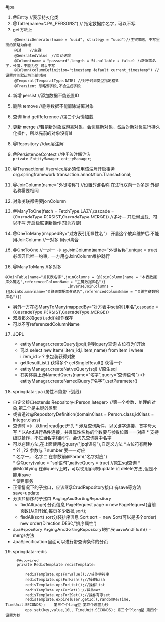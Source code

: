 #jpa
1. @Entity                   //表示持久化类
2. @Table(name="JPA_PERSONS")  // 指定数据库名字，可以不写
3. get方法上
  ``` 
	  @GenericGenerator(name = "uuid", strategy = "uuid")//主键策略，不写里面的策略为自增   
      @Id    //主键
	  @GeneratedValue  //自动递增
      @Column(name = "password",length = 50,nullable = false) //数据库名字，长度，不能为空 可以不写
	  @Column(columnDefinition="timestamp default current_timestamp") //设置时间默认为当前时间
      @Temporal(TemporalType.DATE) //对于时间类型指定格式
	  @Transient 忽略该字段,不会生成字段
  ```
4. 新增 persist //添加数据不能设置ID
5. 删除 remove  //删除数据不能删除游离对象
6. 查询 find getReference //第二个为懒加载
7. 更新 merge //若是新对象或游离对象，会创建新对象，然后对新对象进行持久化操作，所以先前的对象没有id 


8. @Repository //dao层注解
9. @PersistenceContext  //使用该注解注入  
  `private EntityManager entityManager;`

10. @Transactional //service层必须使用该注解开启事务   org.springframework.transaction.annotation.Transactional;

11. @JoinColumn(name="外键名称") //设置外键名称 在进行双向一对多是 外键名称需要相同
12. 对象关联都需要joinColumn
13. @ManyToOne(fetch = FetchType.LAZY,cascade = {CascadeType.PERSIST,CascadeType.MERGE}) //多对一  开启懒加载，可以不写 开启级联更新操作(较为方便)
14. @OneToMany(mappedBy="对方表引用属性名")   开启这个放弃维护后.不能用JoinColumn //一对多 用set集合
15. @OneToOne //一对一   -》@JoinColumn(name="外键名称",unique = true) 必须开启唯一约束，一方用@JoinColumn维护就行
16. @ManyToMany  //多对多
  ```
  @JoinTable(name="关联表名字",joinColumns = {@JoinColumn(name = "本表数据库外键名",referencedColumnName = "主键数据库名")}    
                              ,inverseJoinColumns = {@JoinColumn(name="关联表数据库外键名",referencedColumnName = "关联主键数据库名")})
  ```
  * 另外一方在@ManyToMany(mappedBy="对方表中set的引用名",cascade = {CascadeType.PERSIST,CascadeType.MERGE})
  * 双发都必须get().add()操作保存
  * 可以不写referencedColumnName


17. JQPL
    * entityManager.createQuery(jpql);得到query查询 占位符为1开始
    * 可以 select new Item(i.item_id,i.item_name) from item i where i.item_id > ? 来包装获得对象
    * getResultList() 获得多个 getSingleResult() 获得一个
    * entityManager.createNativeQuery(sql) //原生sql
    * 在实体类上@NamedQuery(name="名字",query="查询语句")  =》entityManager.createNamedQuery("名字").setParameter()




18. springdata-jpa (属性不能带下划线)
  * 自定义接口extends Repository<Person,Integer> //第一个参数，处理的对象,第二个是主键的类型
  * 或者通过@RepositoryDefinition(domainClass = Person.class,idClass = Integer.class)
  * 查询时  =》 以find|read|get开头
        * 涉及查询条件，以关键字连接，首字母大写
        * 以And进行条件连接，并且属性名称的个数要与参数位置一一对应
        * 支持级联操作，不过当名字相同时，会优先查询类中名字
  * 可以创建方法,在上面使用@query("jpql语句"),自定义方法
        *占位符有两种  
			* ?1 , ?2  参数与？number  要一一对应  
            * 名字一，:名字二   在参数前@Param("名字对应")  
        * @Query(value = "sql语句",nativeQuery = true)  //原生sql查询
        * @Modifying 在@query上时，可以使用jpql的update 和 delete方法 ,但是不能用save  
		* 使用事务
  * 正常情况下的子接口，应该继承CrudRepository接口 有save等方法  save=update
  * 分页和排序的子接口 PagingAndSortingRepository
	*  findAll(page)  分页信息 PageRequest page = new PageRequest(当前页数(从0开始),每页多少数据,sort);
    *  findAll(sort)  sort分装排序信息   Sort sort = new Sort(可以是多个order)    new order(Direction.DESC,"排序属性")
  * JpaRepository PagingAndSortingRepository的扩展   saveAndFlush() = merge方法
  * JpaSpecification 里面可以进行带查询条件的分页

19. springdata-redis
 ```
      @Autowired
      private RedisTemplate redisTemplate;
	  
		  redisTemplate.opsForValue();//操作字符串
		  redisTemplate.opsForHash();//操作hash
		  redisTemplate.opsForList();//操作list
		  redisTemplate.opsForSet();//操作set
		  redisTemplate.opsForZSet();//操作有序set
		  redisTemplate.expire(user.getId(),randomKeyTime, TimeUnit.SECONDS);    第三个个long型 第四个设置为秒
		  ops.set(key,value,10L, TimeUnit.SECONDS); 第三个个long型 第四个设置为秒
```
